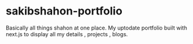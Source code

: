 # sakibshahon-portfolio
Basically all things shahon at one place. My uptodate portfolio built with next.js to display all my details , projects , blogs.
